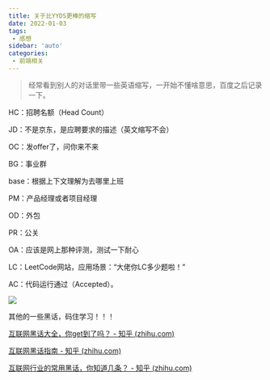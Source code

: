 ```yaml
---
title: 关于比YYDS更棒的缩写
date: 2022-01-03
tags:
 - 感想
sidebar: 'auto'
categories:
 - 前端相关
---
```



> 经常看到别人的对话里带一些英语缩写，一开始不懂啥意思，百度之后记录一下。



HC：招聘名额（Head Count）

JD：不是京东，是应聘要求的描述（英文缩写不会）

OC：发offer了，问你来不来

BG：事业群

base：根据上下文理解为去哪里上班

PM：产品经理或者项目经理

OD：外包

PR：公关

OA：应该是网上那种评测，测试一下耐心

LC：LeetCode网站，应用场景：“大佬你LC多少题啦！”

AC：代码运行通过（Accepted）。

![](https://gitee.com/ekzodia_lty/blog-image/raw/master/img/20220203205807.png)

其他的一些黑话，码住学习！！！

[互联网黑话大全，你get到了吗？ - 知乎 (zhihu.com)](https://zhuanlan.zhihu.com/p/367488861)

[互联网黑话指南 - 知乎 (zhihu.com)](https://zhuanlan.zhihu.com/p/364528610)

[互联网行业的常用黑话，你知道几条？ - 知乎 (zhihu.com)](https://zhuanlan.zhihu.com/p/70495913)

